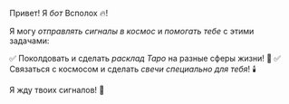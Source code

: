 Привет\! Я _бот_ Всполох 🔥\!

Я могу _отправлять сигналы в космос_ и _помогать тебе_ с этими задачами:

✅ Поколдовать и сделать *_расклад Таро_* на разные сферы жизни\! 👻
✅ Связаться с космосом и сделать *_свечи специально для тебя_*\! 🕯️

Я жду твоих сигналов\! 🙌